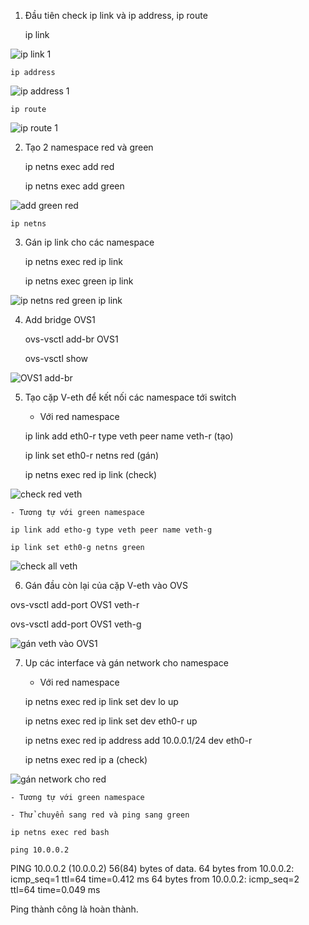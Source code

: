 1. Đầu tiên check ip link và ip address, ip route

	ip link
  
  ![ip link 1](https://user-images.githubusercontent.com/44855268/139041447-2cb82a63-17b0-474b-abba-ac78d714cb33.PNG)

	ip address
  
  ![ip address 1](https://user-images.githubusercontent.com/44855268/139041439-b0f174eb-0bff-4c6d-891d-ac495f16d58c.PNG)

	ip route
  
  ![ip route 1](https://user-images.githubusercontent.com/44855268/139041481-3e52d332-0843-4d5d-afbf-4de494e4bbd4.PNG)

2. Tạo 2 namespace red và green 

	ip netns exec add red
	
	ip netns exec add green
  
  ![add green red](https://user-images.githubusercontent.com/44855268/139041582-e1c8b07a-519b-4f5f-a0d1-24366ea9e30a.PNG)
	
	ip netns
	
3. Gán ip link cho các namespace
	
	ip netns exec red ip link
	
	ip netns exec green ip link
  
  ![ip netns red green ip link](https://user-images.githubusercontent.com/44855268/139041691-09c2b940-d25a-4390-90f6-7e106056020c.PNG)

4. Add bridge OVS1
	
	ovs-vsctl add-br OVS1
  
	ovs-vsctl show
  
  ![OVS1 add-br](https://user-images.githubusercontent.com/44855268/139041795-025ad9cb-4b1f-4059-a8c5-f343b6990f52.PNG)

5. Tạo cặp V-eth để kết nối các namespace tới switch
	
	- Với red namespace
	
	ip link add eth0-r type veth peer name veth-r (tạo)
	
	ip link set eth0-r netns red (gán)
	
	ip netns exec red ip link (check)
  
  ![check red veth](https://user-images.githubusercontent.com/44855268/139041921-5da5a7ff-8cc3-4e7c-a18d-dea90ddaa1f2.PNG)

	
	- Tương tự với green namespace
	
	ip link add etho-g type veth peer name veth-g
	
	ip link set eth0-g netns green
  
  ![check all veth](https://user-images.githubusercontent.com/44855268/139042927-2ab40574-a9a5-4873-9aa2-36bf5cc9d559.PNG)

	
6. Gán đầu còn lại của cặp V-eth vào OVS
  
  ovs-vsctl add-port OVS1 veth-r
  
  ovs-vsctl add-port OVS1 veth-g
  
  ![gán veth vào OVS1](https://user-images.githubusercontent.com/44855268/139042754-65ffd86e-6c3d-47b8-9421-f4d37652b87c.PNG)

7. Up các interface và gán network cho namespace

	- Với red namespace

	ip netns exec red ip link set dev lo up
	
	ip netns exec red ip link set dev eth0-r up
	
	ip netns exec red ip address add 10.0.0.1/24 dev eth0-r
	
	ip netns exec red ip a (check)
  
  ![gán network cho red](https://user-images.githubusercontent.com/44855268/139042979-9986acb1-cc93-489b-aba9-8dedf09de229.PNG)

	
	- Tương tự với green namespace
	
	- Thử chuyển sang red và ping sang green
	
	ip netns exec red bash
	
	ping 10.0.0.2
	
PING 10.0.0.2 (10.0.0.2) 56(84) bytes of data.
64 bytes from 10.0.0.2: icmp_seq=1 ttl=64 time=0.412 ms
64 bytes from 10.0.0.2: icmp_seq=2 ttl=64 time=0.049 ms
  
  Ping thành công là hoàn thành.
  
  

